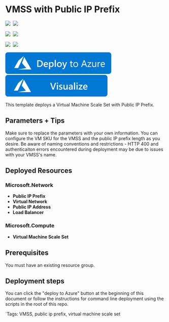 # VMSS with Public IP Prefix 

<IMG SRC="https://azurequickstartsservice.blob.core.windows.net/badges/101-vmms-with-public-ip-prefix/PublicLastTestDate.svg" />&nbsp;
<IMG SRC="https://azurequickstartsservice.blob.core.windows.net/badges/101-vmms-with-public-ip-prefix/PublicDeployment.svg" />&nbsp;

<IMG SRC="https://azurequickstartsservice.blob.core.windows.net/badges/101-vmms-with-public-ip-prefix/FairfaxLastTestDate.svg" />&nbsp;
<IMG SRC="https://azurequickstartsservice.blob.core.windows.net/badges/101-vmms-with-public-ip-prefix/FairfaxDeployment.svg" />&nbsp;

<IMG SRC="https://azurequickstartsservice.blob.core.windows.net/badges/101-vmms-with-public-ip-prefix/BestPracticeResult.svg" />&nbsp;
<IMG SRC="https://azurequickstartsservice.blob.core.windows.net/badges/101-vmms-with-public-ip-prefix/CredScanResult.svg" />&nbsp;

<a href="https://portal.azure.com/#create/Microsoft.Template/uri/https%3A%2F%2Fraw.githubusercontent.com%2FAzure%2Fazure-quickstart-templates%2Fmaster%2F101-vmms-with-public-ip-prefix%2Fazuredeploy.json" target="_blank">
<img src="https://raw.githubusercontent.com/Azure/azure-quickstart-templates/master/1-CONTRIBUTION-GUIDE/images/deploytoazure.svg?sanitize=true"/>
</a>
<a href="http://armviz.io/#/?load=https%3A%2F%2Fraw.githubusercontent.com%2FAzure%2Fazure-quickstart-templates%2Fmaster%2F101-vmms-with-public-ip-prefix%2Fazuredeploy.json" target="_blank">
<img src="https://raw.githubusercontent.com/Azure/azure-quickstart-templates/master/1-CONTRIBUTION-GUIDE/images/visualizebutton.svg?sanitize=true"/>
</a>

This template deploys a Virtual Machine Scale Set with Public IP Prefix. 

## Parameters + Tips
Make sure to replace the parameters with your own information. You can configure the VM SKU for the VMSS and the public IP prefix length as you desire. Be aware of naming conventions and restrictions - HTTP 400 and authenticaiton errors encountered during deployment may be due to issues with your VMSS's name.  



## Deployed Resources

### Microsoft.Network
+ **Public IP Prefix**
+ **Virtual Network**
+ **Public IP Address**
+ **Load Balancer**

### Microsoft.Compute
+ **Virtual Machine Scale Set**

## Prerequisites

You must have an existing resource group. 

## Deployment steps

You can click the "deploy to Azure" button at the beginning of this document or follow the instructions for command line deployment using the scripts in the root of this repo.

`Tags: VMSS, public ip prefix, virtual machine scale set
